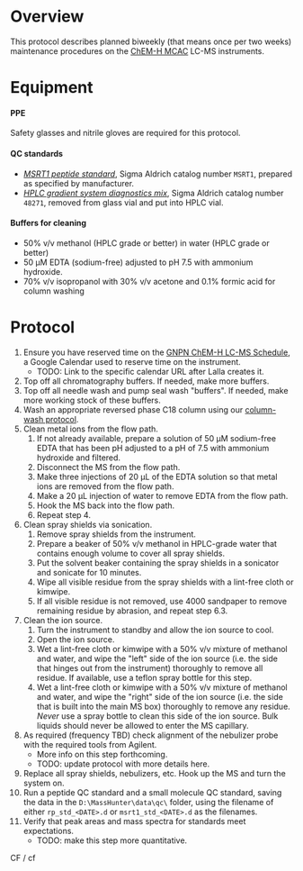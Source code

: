 # Overview

This protocol describes planned biweekly (that means once per two weeks) maintenance procedures on the [ChEM-H MCAC](https://chemh.stanford.edu/knowledge-centers/metabolic-chemistry-analysis-center) LC-MS instruments.

# Equipment
#### PPE
Safety glasses and nitrile gloves are required for this protocol.

#### QC standards
* [*MSRT1 peptide standard*](http://www.sigmaaldrich.com/catalog/product/sigma/msrt1?lang=en&region=US), Sigma Aldrich catalog number `MSRT1`, prepared as specified by manufacturer.
* [*HPLC gradient system diagnostics mix*](http://www.sigmaaldrich.com/catalog/product/supelco/48271?lang=en&region=US),  Sigma Aldrich catalog number `48271`, removed from glass vial and put into HPLC vial.

#### Buffers for cleaning
* 50% v/v methanol (HPLC grade or better) in water (HPLC grade or better)
* 50 &mu;M EDTA (sodium-free) adjusted to pH 7.5 with ammonium hydroxide.
* 70% v/v isopropanol with 30% v/v acetone and 0.1% formic acid for column washing

# Protocol
1. Ensure you have reserved time on the [GNPN ChEM-H LC-MS Schedule](https://calendar.google.com/), a Google Calendar used to reserve time on the instrument.
	* TODO: Link to the specific calendar URL after Lalla creates it.
2. Top off all chromatography buffers.  If needed, make more buffers.
3. Top off all needle wash and pump seal wash "buffers".  If needed, make more working stock of these buffers.
4. Wash an appropriate reversed phase C18 column using our [column-wash protocol](reverse_phase_column_wash_protocol.md).
5. Clean metal ions from the flow path.
	1. If not already available, prepare a solution of 50 &mu;M sodium-free EDTA that has been pH adjusted to a pH of 7.5 with ammonium hydroxide and filtered.
	2. Disconnect the MS from the flow path.
	3. Make three injections of 20 &mu;L of the EDTA solution so that metal ions are removed from the flow path.
	4. Make a 20 &mu;L injection of water to remove EDTA from the flow path.
	5. Hook the MS back into the flow path.
	6. Repeat step 4.
6. Clean spray shields via sonication.
	1. Remove spray shields from the instrument. 
	2. Prepare a beaker of 50% v/v methanol in HPLC-grade water that contains enough volume to cover all spray shields.
	3. Put the solvent beaker containing the spray shields in a sonicator and sonicate for 10 minutes.
	4. Wipe all visible residue from the spray shields with a lint-free cloth or kimwipe. 
	5. If all visible residue is not removed, use 4000 sandpaper to remove remaining residue by abrasion, and repeat step 6.3.
7. Clean the ion source.  
	1. Turn the instrument to standby and allow the ion source to cool.
	2. Open the ion source.
	3. Wet a lint-free cloth or kimwipe with a 50% v/v mixture of methanol and water, and wipe the "left" side of the ion source (i.e. the side that hinges out from the instrument) thoroughly to remove all residue.  If available, use a teflon spray bottle for this step.
	4. Wet a lint-free cloth or kimwipe with a 50% v/v mixture of methanol and water, and wipe the "right" side of the ion source (i.e. the side that is built into the main MS box) thoroughly to remove any residue.  _Never_ use a spray bottle to clean this side of the ion source.  Bulk liquids should never be allowed to enter the MS capillary.
8. As required (frequency TBD) check alignment of the nebulizer probe with the required tools from Agilent. 
	* More info on this step forthcoming.
	* TODO: update protocol with more details here.
9. Replace all spray shields, nebulizers, etc.  Hook up the MS and turn the system on.
10. Run a peptide QC standard and a small molecule QC standard, saving the data in the `D:\MassHunter\data\qc\` folder, using the filename of either `rp_std_<DATE>.d` or `msrt1_std_<DATE>.d` as the filenames.
11. Verify that peak areas and mass spectra for standards meet expectations.
	* TODO: make this step more quantitative.

CF / cf